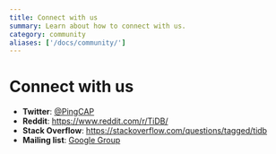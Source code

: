```yaml
---
title: Connect with us
summary: Learn about how to connect with us.
category: community
aliases: ['/docs/community/']
---
```


# Connect with us

- **Twitter**: [@PingCAP](https://twitter.com/PingCAP)
- **Reddit**: https://www.reddit.com/r/TiDB/
- **Stack Overflow**: https://stackoverflow.com/questions/tagged/tidb
- **Mailing list**: [Google Group](https://groups.google.com/forum/#!forum/tidb-user)

